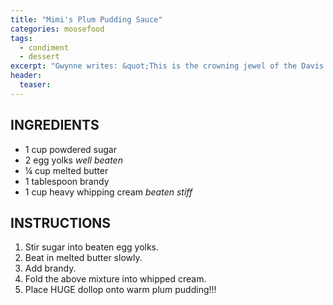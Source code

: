 ```yaml
---
title: "Mimi's Plum Pudding Sauce"
categories: moosefood
tags: 
  - condiment
  - dessert
excerpt: "Gwynne writes: &quot;This is the crowning jewel of the Davis Family Christmas dinner.&quot;" 
header:
  teaser: 
---
```


## INGREDIENTS
* 1 cup powdered sugar
* 2 egg yolks *well beaten*
* ¼ cup melted butter
* 1 tablespoon brandy
* 1 cup heavy whipping cream *beaten stiff*

## INSTRUCTIONS
1. Stir sugar into beaten egg yolks.
2. Beat in melted butter slowly.
3. Add brandy.
4. Fold the above mixture into whipped cream.
5. Place HUGE dollop onto warm plum pudding!!!
